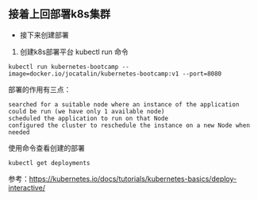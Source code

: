 ## 接着上回部署k8s集群
* 接下来创建部署
1. 创建k8s部署平台 kubectl run 命令
```
kubectl run kubernetes-bootcamp --image=docker.io/jocatalin/kubernetes-bootcamp:v1 --port=8080
```
部署的作用有三点：
```
searched for a suitable node where an instance of the application could be run (we have only 1 available node)
scheduled the application to run on that Node
configured the cluster to reschedule the instance on a new Node when needed
```
使用命令查看创建的部署
 ```
kubectl get deployments
```

参考：https://kubernetes.io/docs/tutorials/kubernetes-basics/deploy-interactive/
